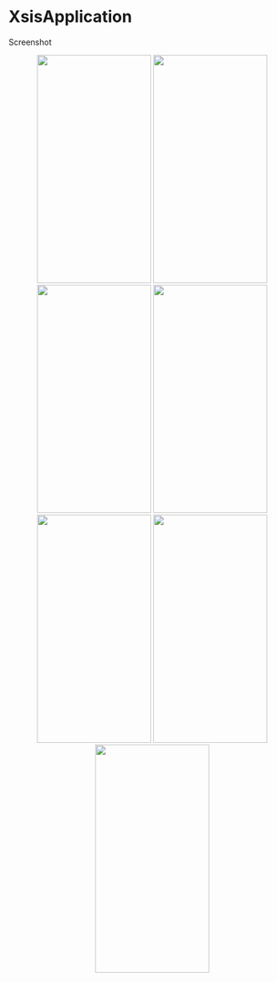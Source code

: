 # XsisApplication

Screenshot

<p align="center">
  <image src="https://user-images.githubusercontent.com/33774477/215242372-68398a6b-525f-4fd2-ae46-6e354e27e4fa.jpg" width="200" height="400" />
  
  <image src="https://user-images.githubusercontent.com/33774477/215242369-2cf097d8-6148-4c39-aff7-ccea9f15aa2b.jpg" width="200" height="400" />
  
  <image src="https://user-images.githubusercontent.com/33774477/215242373-b83c4a95-55c8-4c6a-b929-14aa17d60ece.jpg" width="200" height="400" />
  
  <image src="https://user-images.githubusercontent.com/33774477/215242375-41bd841b-8c8d-4f25-a53e-e0938aa6c7d2.jpg" width="200" height="400" />
  <image src="https://user-images.githubusercontent.com/33774477/215242376-88642754-046a-4f8e-bd93-9bb9274a2372.jpg" width="200" height="400" />
  <image src="https://user-images.githubusercontent.com/33774477/215242377-5ade83d9-8e9c-4738-be84-3db18a1ceb0d.jpg" width="200" height="400" />
  <image src="https://user-images.githubusercontent.com/33774477/215242378-43f199e7-f235-4d9c-a037-ad7e84b4ad18.jpg" width="200" height="400" />
  
 </p>
